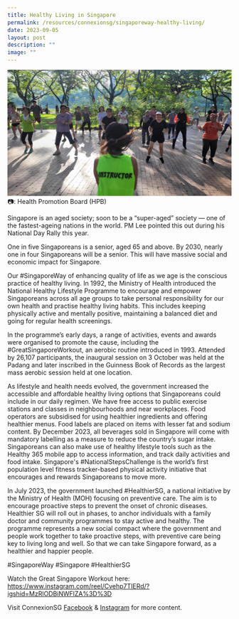 ```yaml
---
title: Healthy Living in Singapore
permalink: /resources/connexionsg/singaporeway-healthy-living/
date: 2023-09-05
layout: post
description: ""
image: ""
---
```

![](/images/connexionsg/2023/workout.jpg)
📷: Health Promotion Board (HPB)

Singapore is an aged society; soon to be a “super-aged” society — one of the fastest-ageing nations in the world. PM Lee pointed this out during his National Day Rally this year.

One in five Singaporeans is a senior, aged 65 and above. By 2030, nearly one in four Singaporeans will be a senior. This will have massive social and economic impact for Singapore.

Our #SingaporeWay of enhancing quality of life as we age is the conscious practice of healthy living. In 1992, the Ministry of Health introduced the National Healthy Lifestyle Programme to encourage and empower Singaporeans across all age groups to take personal responsibility for our own health and practise healthy living habits. This includes keeping physically active and mentally positive, maintaining a balanced diet and going for regular health screenings.

In the programme’s early days, a range of activities, events and awards were organised to promote the cause, including the #GreatSingaporeWorkout, an aerobic routine introduced in 1993. Attended by 26,107 participants, the inaugural session on 3 October was held at the Padang and later inscribed in the Guinness Book of Records as the largest mass aerobic session held at one location.

As lifestyle and health needs evolved, the government increased the accessible and affordable healthy living options that Singaporeans could include in our daily regimen. We have free access to public exercise stations and classes in neighbourhoods and near workplaces. Food operators are subsidised for using healthier ingredients and offering healthier menus. Food labels are placed on items with lesser fat and sodium content. By December 2023, all beverages sold in Singapore will come with mandatory labelling as a measure to reduce the country’s sugar intake. Singaporeans can also make use of healthy lifestyle tools such as the Healthy 365 mobile app to access information, and track daily activities and food intake. Singapore's #NationalStepsChallenge is the world’s first population level fitness tracker-based physical activity initiative that encourages and rewards Singaporeans to move more.

In July 2023, the government launched #HealthierSG, a national initiative by the Ministry of Health (MOH) focusing on preventive care. The aim is to encourage proactive steps to prevent the onset of chronic diseases. Healthier SG will roll out in phases, to anchor individuals with a family doctor and community programmes to stay active and healthy. The programme represents a new social compact where the government and people work together to take proactive steps, with preventive care being key to living long and well. So that we can take Singapore forward, as a healthier and happier people.

#SingaporeWay #Singapore #HealthierSG

Watch the Great Singapore Workout here:
https://www.instagram.com/reel/Cvehp7TIERd/?igshid=MzRlODBiNWFlZA%3D%3D

Visit ConnexionSG <a target="_blank" href="https://www.facebook.com/ConnexionSG">Facebook</a> &amp; <a target="_blank" href="https://www.instagram.com/connexionsg/">Instagram</a> for more content.